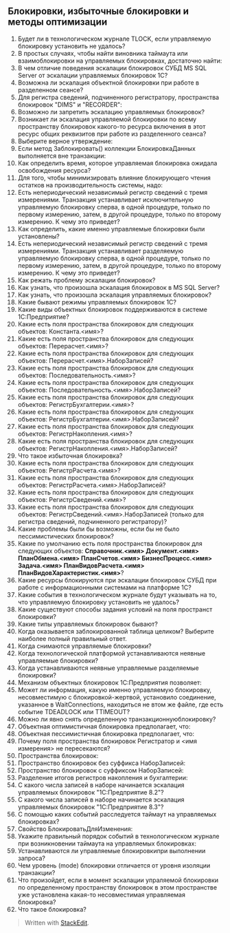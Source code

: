 ## Блокировки, избыточные блокировки и методы оптимизации

1. Будет ли в технологическом журнале TLOCK, если управляемую блокировку установить не удалось?
2. В простых случаях, чтобы найти виновника таймаута или взаимоблокировки на управляемых блокировках, достаточно найти:
3. В чем отличие поведения эскалации блокировок СУБД MS SQL Server от эскалации управляемых блокировок 1С?
4. Возможна ли эскалация объектной блокировки при работе в разделенном сеансе?
5. Для регистра сведений, подчиненного регистратору, пространства блокировок "DIMS" и "RECORDER":
6. Возможно ли запретить эскалацию управляемых блокировок?
7. Возникает ли эскалация управляемой блокировки по всему пространству блокировок какого-то ресурса включения в этот ресурс общих реквизитов при работе из разделенного сеанса?
8. Выберите верное утверждение:
9. Если метод Заблокировать() коллекции БлокировкаДанных выполняется вне транзакции:
10. Как определить время, которое управляемая блокировка ожидала освобождения ресурса?
11. Для того, чтобы минимизировать влияние блокирующего чтения остатков на производительность системы, надо:
12. Есть непериодический независимый регистр сведений с тремя измерениями. Транзакция устанавливает исключительную управляемую блокировку сперва, в одной процедуре, только по первому измерению, затем, в другой процедуре, только по второму измерению. К чему это приведет?
13. Как определить, какие именно управляемые блокировки были установлены?
14. Есть непериодический независимый регистр сведений с тремя измерениями. Транзакция устанавливает разделяемую управляемую блокировку сперва, в одной процедуре, только по первому измерению, затем, в другой процедуре, только по второму измерению. К чему это приведет?
15. Как режать проблему эскалации блокировок?
16. Как узнать, что произошла эскалация блокировок в MS SQL Server?
17. Как узнать, что произошла эскалация управляемых блокировок?
18. Какие бывают режимы управляемых блокировок 1С?
19. Какие виды объектных блокировок поддерживаются в системе 1С:Предприятие?
20. Какие есть поля пространства блокировок для следующих объектов: Константа.<имя>?
21. Какие есть поля пространства блокировок для следующих объектов: Перерасчет.<имя>?
22. Какие есть поля пространства блокировок для следующих объектов: Перерасчет.<имя>.НаборЗаписей?
23. Какие есть поля пространства блокировок для следующих объектов: Последовательность.<имя>?
24. Какие есть поля пространства блокировок для следующих объектов: Последовательность.<имя>.НаборЗаписей?
25. Какие есть поля пространства блокировок для следующих объектов: РегистрБухгалтерии.<имя>?
26. Какие есть поля пространства блокировок для следующих объектов: РегистрБухгалтерии.<имя>.НаборЗаписей?
27. Какие есть поля пространства блокировок для следующих объектов: РегистрНакопления.<имя>?
28. Какие есть поля пространства блокировок для следующих объектов: РегистрНакопления.<имя>.НаборЗаписей?
29. Что такое избыточная блокировка?
30. Какие есть поля пространства блокировок для следующих объектов: РегистрРасчета.<имя>?
31. Какие есть поля пространства блокировок для следующих объектов: РегистрРасчета.<имя>.НаборЗаписей?
32. Какие есть поля пространства блокировок для следующих объектов: РегистрСведений.<имя>?
33. Какие есть поля пространства блокировок для следующих объектов: РегистрСведений.<имя>.НаборЗаписей (только для регистра сведений, подчиненного регистратору)?
34. Какие проблемы были бы возможны, если бы не было пессимистических блокировок?
35. Какие по умолчанию есть поля пространства блокировок для следующих объектов:
**Справочник.<имя>
Документ.<имя>
ПланОбмена.<имя>
ПланСчетов.<имя>
БизнесПроцесс.<имя>
Задача.<имя>
ПланВидовРасчета.<имя>
ПланВидовХарактеристик.<имя>**?
36. Какие ресурсы блокируются при эскалации блокировок СУБД при работе с информационными системами на платформе 1С?
37. Какие события в технологическом журнале будут указывать на то, что управляемую блокировку установить не удалось?
38. Какие существуют способы задания условий на поля пространст блокировки?
39. Какие типы управляемых блокировок бывают?
40. Когда оказывается заблокированной таблица целиком? Выберите наиболее полный правильный ответ.
41. Когда снимаются управляемые блокировки?
42. Когда технологической платформой устанавливаются неявные управляемые блокировки?
43. Когда устанавливаются неявные управляемые разделяемые блокировки?
44. Механизм объектных блокировок 1С:Предприятия позволяет:
45. Может ли информация, какую именно управляемую блокировку, несовместимую с блокировкой-жертвой, установило соединение, указанное в WaitConnections, находиться не втом же файле, где есть событие TDEADLOCK или TTIMEOUT?
46. Можно ли явно снять определенную транзакционнуюблокировку?
47. Объектная оптимистичная блокировка предполагает, что:
48. Объектная пессимистичная блокировка предполагает, что:
49. Почему поля пространства блокировок Регистратор и <имя измерения> не пересекаются?
50. Пространства блокировок:
51. Пространство блокировок без суффикса НаборЗаписей:
52. Пространство блокировок с суффиксом НаборЗаписей:
53. Разделение итогов регистров накопления и бухгалтерии:
54. С какого числа записей в наборе начинается эскалация управляемых блокировок "1С:Предприятие 8.2"?
55. С какого числа записей в наборе начинается эскалация управляемых блокировок "1С:Предприятие 8.3"?
56. С помощью каких событий расследуется таймаут на управляемых блокировках?
57. Свойство БлокироватьДляИзменения:
58. Укажите правильный порядок событий в технологическом журнале при возникновении таймаута на управляемых блокировках:
59. Устанавливаются ли управляемые блокировкипри выполнении запроса?
60. Чем уровень (mode) блокировки отличается от уровня изоляции транзакции?
61. Что произойдет, если в момент эскалации упраляемой блокировки по определенному пространству блокировок в этом пространстве уже установлена какая-то несовместимая управляемая блокировка?
62. Что такое блокировка?



> Written with [StackEdit](https://stackedit.io/).
